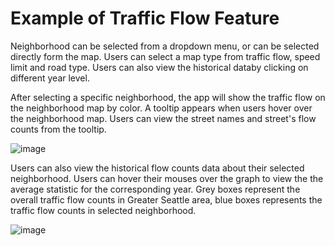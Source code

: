 # Example of Traffic Flow Feature

Neighborhood can be selected from a dropdown menu, or can be selected directly form the map. Users can select a map type from traffic
flow, speed limit and road type. Users can also view the historical databy clicking on different year level.

After selecting a specific neighborhood, the app will show the traffic flow on the neighborhood map by color. A tooltip
appears when users hover over the neighborhood map. Users can view the street names and street's flow counts from the tooltip.

![image](https://github.com/Neighborhood-Traffic-Flow/neighborhoodtrafficflow/blob/master/examples/gif%20pictures/traffic%20flow%20hover%20over.gif)


Users can also view the historical flow counts data about their selected neighborhood. Users can hover their mouses over the
graph to view the the average statistic for the corresponding year. Grey boxes represent the overall traffic flow counts in
Greater Seattle area, blue boxes represents the traffic flow counts in selected neighborhood. 

![image](https://github.com/Neighborhood-Traffic-Flow/neighborhoodtrafficflow/blob/master/examples/gif%20pictures/Traffic%20flow%20stats.gif)

